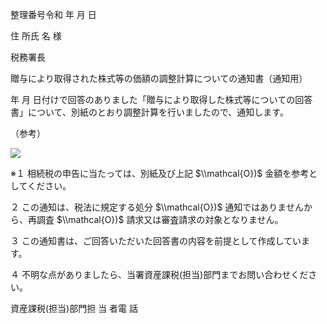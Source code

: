 整理番号令和 年 月 日

住 所氏 名 様

税務署長

贈与により取得された株式等の価額の調整計算についての通知書（通知用）

年 月 日付けで回答のありました「贈与により取得した株式等についての回答書」について、別紙のとおり調整計算を行いましたので、通知します。

（参考）

![](https://www.nta.go.jp/tmp/f6723b4d-2c3c-41a7-9602-4f13fe2bf144/images/1b228561897f4e2f2c8c7bc5030686b50867c4c588fe458bd02b6666852fb61f.jpg)

※１ 相続税の申告に当たっては、別紙及び上記 $\\mathcal{O})$ 金額を参考としてください。

２ この通知は、税法に規定する処分 $\\mathcal{O})$ 通知ではありませんから、再調査 $\\mathcal{O})$ 請求又は審査請求の対象となりません。

３ この通知書は、ご回答いただいた回答書の内容を前提として作成しています。

４ 不明な点がありましたら、当署資産課税(担当)部門までお問い合わせください。

資産課税(担当)部門担 当 者電 話